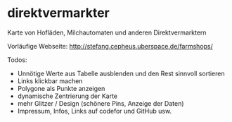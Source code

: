 # direktvermarkter
Karte von Hofläden, Milchautomaten und anderen Direktvermarktern

Vorläufige Webseite: http://stefang.cepheus.uberspace.de/farmshops/

Todos:
- Unnötige Werte aus Tabelle ausblenden und den Rest sinnvoll sortieren
- Links klickbar machen
- Polygone als Punkte anzeigen
- dynamische Zentrierung der Karte
- mehr Glitzer / Design (schönere Pins, Anzeige der Daten)
- Impressum, Infos, Links auf codefor und GitHub usw. 

